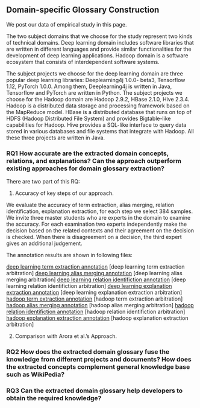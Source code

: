 ## Domain-specific Glossary Construction

  We post our data of empirical study in this page.

  The two subject domains that we choose for the study represent two kinds of technical domains. Deep learning domain includes software libraries that are written in different languages and provide similar functionalities for the development of deep learning applications. Hadoop domain is a software ecosystem that consists of interdependent software systems. 

  The subject projects we choose for the deep learning domain are three popular deep learning libraries: Deeplearning4j 1.0.0-
beta3, Tensorflow 1.12, PyTorch 1.0.0. Among them, Deeplearning4j is written in Java, Tensorflow and PyTorch are written in Python. The subject projects we choose for the Hadoop domain are Hadoop 2.9.2, HBase 2.1.0, Hive 2.3.4. Hadoop is a distributed data storage and processing framework based on the MapReduce model. HBase is a distributed database that runs on top of HDFS (Hadoop Distributed File System) and provides Bigtable-like capabilities for Hadoop. Hive provides a SQL-like interface to query data stored in various databases and file systems that integrate with Hadoop. All these three projects are written in Java.

### RQ1  How accurate are the extracted domain concepts, relations, and explanations? Can the approach outperform existing approaches for domain glossary extraction?

There are two part of this RQ:

1) Accuracy of key steps of our approach.

We evaluate the accuracy of term extraction, alias merging, relation identification, explanation extraction, for each step we select 384 samples. We invite three master students who are experts in the domain to examine the accuracy. For each examination two experts independently make the decision based on the related contexts and their agreement on the decision is checked. When there is disagreement on a decision, the third expert gives an additional judgement.

The annotation results are shown in following files:

[deep learning term extraction annotation](https://help.github.com/categories/github-pages-basics/)
[deep learning term extraction arbitration]
[deep learning alias merging annotation](https://help.github.com/categories/github-pages-basics/)
[deep learning alias merging arbitration]
[deep learning relation identifiction annotation](https://help.github.com/categories/github-pages-basics/)
[deep learning relation identifiction arbitration]
[deep learning explanation extraction annotation](https://help.github.com/categories/github-pages-basics/)
[deep learning explanation extraction arbitration]
[hadoop term extraction annotation](https://help.github.com/categories/github-pages-basics/)
[hadoop term extraction arbitration]
[hadoop alias merging annotation](https://help.github.com/categories/github-pages-basics/)
[hadoop alias merging arbitration]
[hadoop relation identifiction annotation](https://help.github.com/categories/github-pages-basics/)
[hadoop relation identifiction arbitration]
[hadoop explanation extraction annotation](https://help.github.com/categories/github-pages-basics/)
[hadoop explanation extraction arbitration]

2) Comparison with Arora et al.’s Approach.

### RQ2 How does the extracted domain glossary fuse the knowledge from different projects and documents? How does the extracted concepts complement general knowledge base such as WikiPedia?

### RQ3 Can the extracted domain glossary help developers to obtain the required knowledge?



